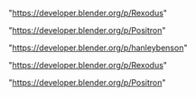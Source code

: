 "https://developer.blender.org/p/Rexodus"

"https://developer.blender.org/p/Positron"

 
"https://developer.blender.org/p/hanleybenson"


"https://developer.blender.org/p/Rexodus"


"https://developer.blender.org/p/Positron"


 
